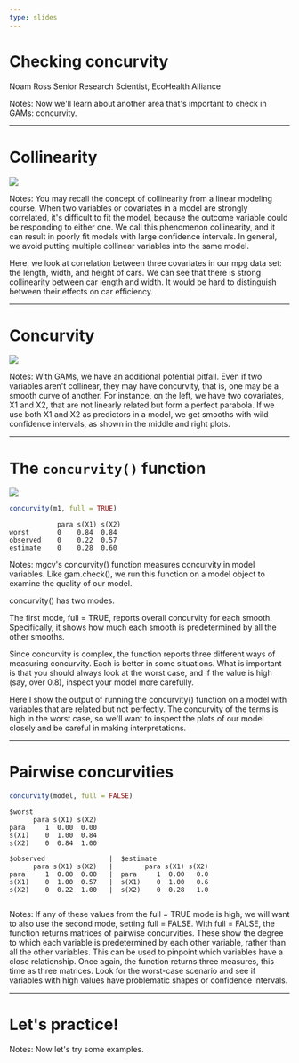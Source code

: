 ```yaml
---
type: slides
---
```


# Checking concurvity

Noam Ross
Senior Research Scientist, EcoHealth Alliance

Notes: Now we'll learn about another area that's important to check in GAMs: concurvity.

---

# Collinearity

![](https://github.com/flor14/gams-in-r-course/blob/master/images/pairs-1.png?raw=true)

Notes: You may recall the concept of collinearity from a linear modeling course.  When two variables or covariates in a model are strongly correlated, it's difficult to fit the model, because the outcome variable could be responding to either one.  We call this phenomenon collinearity, and it can result in poorly fit models with large confidence intervals.  In general, we avoid putting multiple collinear variables into the same model.

Here, we look at correlation between three covariates in our mpg data set: the length, width, and height of cars.  We can see that there is strong collinearity between car length and width. It would be hard to distinguish between their effects on car efficiency.

---

# Concurvity

![](https://github.com/flor14/gams-in-r-course/blob/master/images/concurv-demo-1.png?raw=true)

Notes: With GAMs, we have an additional potential pitfall. Even if two variables aren't collinear, they may have concurvity, that is, one may be a smooth curve of another.  For instance, on the left, we have two covariates, X1 and X2, that are not linearly related but form a perfect parabola.  If we use both X1 and X2 as predictors in a model, we get smooths with wild confidence intervals, as shown in the middle and right plots.

---

# The `concurvity()` function

![](https://github.com/flor14/gams-in-r-course/blob/master/images/concurv-demo2-1.png?raw=true)

```r
concurvity(m1, full = TRUE)
```

```out
            para s(X1) s(X2)
worst       0    0.84  0.84
observed    0    0.22  0.57
estimate    0    0.28  0.60
```


Notes: mgcv's concurvity() function measures concurvity in model variables.  Like gam.check(), we run this function on a model object to examine the quality of our model.  

concurvity() has two modes.

The first mode, full = TRUE, reports overall concurvity for each smooth. Specifically, it shows how much each smooth is predetermined by all the other smooths. 

Since concurvity is complex, the function reports three different ways of measuring concurvity.  Each is better in some situations.  What is important is that you should always look at the worst case, and if the value is high (say, over 0.8), inspect your model more carefully.

Here I show the output of running the concurvity() function on a model with variables that are related but not perfectly. The concurvity of the terms is high in the worst case, so we'll want to inspect the plots of our model closely and be careful in making interpretations.

---

# Pairwise concurvities

```r
concurvity(model, full = FALSE)
```

```out
$worst
      para s(X1) s(X2)
para     1  0.00  0.00
s(X1)    0  1.00  0.84
s(X2)    0  0.84  1.00

$observed                |  $estimate
      para s(X1) s(X2)   |        para s(X1) s(X2)
para     1  0.00  0.00   |  para     1  0.00   0.0
s(X1)    0  1.00  0.57   |  s(X1)    0  1.00   0.6
s(X2)    0  0.22  1.00   |  s(X2)    0  0.28   1.0


```

Notes: If any of these values from the full = TRUE mode is high, we will want to also use the second mode, setting full = FALSE.  With full = FALSE, the function returns matrices of
pairwise concurvities.  These show the degree to which each variable is predetermined by each other variable, rather than all the other variables.  This can be used to pinpoint which variables have a close relationship.  Once again, the function returns three measures, this time as three matrices.  Look for the worst-case scenario and see if variables with high values have problematic shapes or confidence intervals.

---

# Let's practice!

Notes: Now let's try some examples.



